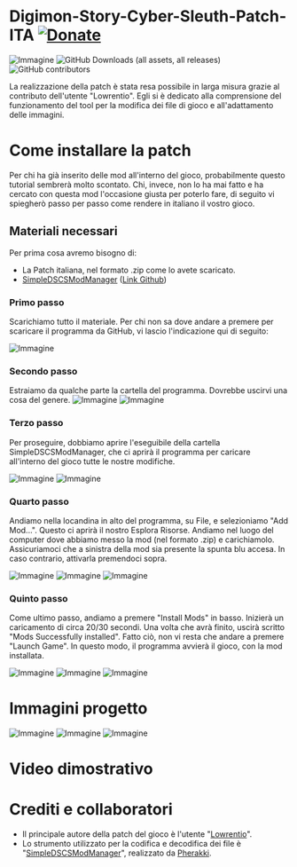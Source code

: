 # Digimon-Story-Cyber-Sleuth-Patch-ITA [![Donate](https://img.shields.io/badge/Donate-PayPal-blue.svg)](https://www.paypal.com/paypalme/verio12)

![Immagine](./img/LogoDigimon.png)
![GitHub Downloads (all assets, all releases)](https://img.shields.io/github/downloads/zSavT/Digimon-Story-Cyber-Sleuth-Patch-ITA/total)
![GitHub contributors](https://img.shields.io/github/contributors/zSavT/Digimon-Story-Cyber-Sleuth-Patch-ITA)


La realizzazione della patch è stata resa possibile in larga misura grazie al contributo dell'utente "Lowrentio". Egli si è dedicato alla comprensione del funzionamento del tool per la modifica dei file di gioco e all'adattamento delle immagini.

# Come installare la patch

Per chi ha già inserito delle mod all'interno del gioco, probabilmente questo tutorial sembrerà molto scontato. Chi, invece, non lo ha mai fatto e ha cercato con questa mod l'occasione giusta per poterlo fare, di seguito vi spiegherò passo per passo come rendere in italiano il vostro gioco.

## Materiali necessari

Per prima cosa avremo bisogno di:
- La Patch italiana, nel formato .zip come lo avete scaricato.
- [SimpleDSCSModManager](https://gamebanana.com/tools/8918) ([Link Github](https://github.com/Pherakki/SimpleDSCSModManager))

### Primo passo

Scarichiamo tutto il materiale.
Per chi non sa dove andare a premere per scaricare il programma da GitHub, vi lascio l'indicazione qui di seguito:

![Immagine](./img/t1.png)

###  Secondo passo

Estraiamo da qualche parte la cartella del programma.
Dovrebbe uscirvi una cosa del genere.
![Immagine](./img/t2.png)
![Immagine](./img/t3.png)

###  Terzo passo

Per proseguire, dobbiamo aprire l'eseguibile della cartella SimpleDSCSModManager, che ci aprirà il programma per caricare all'interno del gioco tutte le nostre modifiche.

![Immagine](./img/t4.png)
![Immagine](./img/t5.png)

###  Quarto passo

Andiamo nella locandina in alto del programma, su File, e selezioniamo "Add Mod...". Questo ci aprirà il nostro Esplora Risorse. Andiamo nel luogo del computer dove abbiamo messo la mod (nel formato .zip) e carichiamolo. Assicuriamoci che a sinistra della mod sia presente la spunta blu accesa. In caso contrario, attivarla premendoci sopra.

![Immagine](./img/t6.png)
![Immagine](./img/t7.png)
![Immagine](./img/t8.png)

###  Quinto passo

Come ultimo passo, andiamo a premere "Install Mods" in basso. Inizierà un caricamento di circa 20/30 secondi. Una volta che avrà finito, uscirà scritto "Mods Successfully installed". Fatto ciò, non vi resta che andare a premere "Launch Game". In questo modo, il programma avvierà il gioco, con la mod installata.


![Immagine](./img/t9.png)
![Immagine](./img/t10.png)
![Immagine](./img/t11.png)

# Immagini progetto

![Immagine](./img/1.png)
![Immagine](./img/2.png)
![Immagine](./img/3.png)

# Video dimostrativo

# Crediti e collaboratori

- Il principale autore della patch del gioco è l'utente "[Lowrentio](https://steamcommunity.com/id/Lowrentio/)".
- Lo strumento utilizzato per la codifica e decodifica dei file è "[SimpleDSCSModManager](https://gamebanana.com/tools/8918)", realizzato da [Pherakki](https://gamebanana.com/members/2101677).
